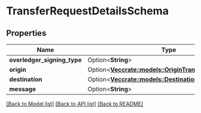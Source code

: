 # TransferRequestDetailsSchema

## Properties

Name | Type | Description | Notes
------------ | ------------- | ------------- | -------------
**overledger_signing_type** | Option<**String**> |  | [optional]
**origin** | Option<[**Vec<crate::models::OriginTransferSchema>**](OriginTransferSchema.md)> |  | [optional]
**destination** | Option<[**Vec<crate::models::DestinationTransferSchema>**](DestinationTransferSchema.md)> |  | [optional]
**message** | Option<**String**> |  | [optional]

[[Back to Model list]](../README.md#documentation-for-models) [[Back to API list]](../README.md#documentation-for-api-endpoints) [[Back to README]](../README.md)


